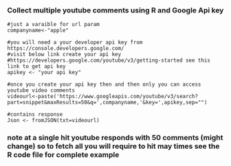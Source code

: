 ### Collect multiple youtube comments using R and Google Api key

```
#just a varaible for url param
companyname<-"apple"

#you will need a your developer api key from https://console.developers.google.com/ 
#visit below link create your api key
#https://developers.google.com/youtube/v3/getting-started see this link to get api key
apikey <- "your api key"

#once you create your api key then and then only you can access youtube video comments 
videourl<-paste('https://www.googleapis.com/youtube/v3/search?part=snippet&maxResults=50&q=',companyname,'&key=',apikey,sep="")

#contains response
Json <- fromJSON(txt=videourl)
```


### note at a single hit youtube responds with 50 comments (might change) so to fetch all you will require to hit may times see the R code file for complete example

